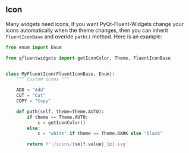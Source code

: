 ## Icon
Many widgets need icons, if you want PyQt-Fluent-Widgets change your icons automatically when the theme changes, then you can inherit `FluentIconBase` and overide `path()` method. Here is an example:

```python
from enum import Enum

from qfluentwidgets import getIconColor, Theme, FluentIconBase


class MyFluentIcon(FluentIconBase, Enum):
    """ Custom icons """

    ADD = "Add"
    CUT = "Cut"
    COPY = "Copy"

    def path(self, theme=Theme.AUTO):
        if theme == Theme.AUTO:
            c = getIconColor()
        else:
            c = "white" if theme == Theme.DARK else "black"

        return f':/icons/{self.value}_{c}.svg'
```
